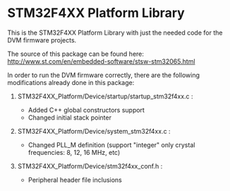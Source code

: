 # STM32F4XX Platform Library 

This is the STM32F4XX Platform Library with just the needed code for the DVM firmware projects.

The source of this package can be found here:
http://www.st.com/en/embedded-software/stsw-stm32065.html

In order to run the DVM firmware correctly, there are the following modifications already done in this package:

1) STM32F4XX_Platform/Device/startup/startup_stm32f4xx.c :
	- Added C++ global constructors support
	- Changed initial stack pointer

2) STM32F4XX_Platform/Device/system_stm32f4xx.c :
	- Changed PLL_M definition (support "integer" only crystal frequencies: 8, 12, 16 MHz, etc)

3) STM32F4XX_Platform/Device/stm32f4xx_conf.h :
	- Peripheral header file inclusions

